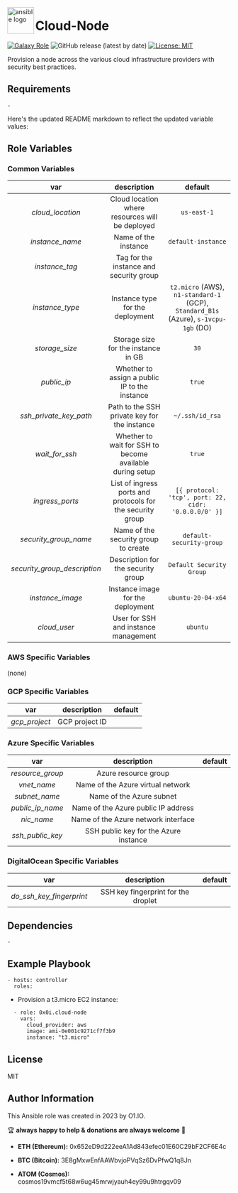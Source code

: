 <!-- @format -->

<p><img src="https://code.benco.io/icon-collection/logos/ansible.svg" alt="ansible logo" title="ansible" align="left" height="60" /></p>

# Cloud-Node
[![Galaxy Role](https://img.shields.io/ansible/role/d/0x0i/cloud-node
)](https://galaxy.ansible.com/ui/standalone/roles/0x0i/cloud-node/)
![GitHub release (latest by date)](https://img.shields.io/github/v/release/0x0I/cloud-node?color=yellow)
[![License: MIT](https://img.shields.io/badge/License-MIT-green.svg)](https://opensource.org/licenses/MIT)

Provision a node across the various cloud infrastructure providers with security best practices.

## Requirements

`-`

Here's the updated README markdown to reflect the updated variable values:

## Role Variables

### Common Variables

|         var         |                        description                         |     default      |
| :-----------------: | :--------------------------------------------------------: | :--------------: |
|   _cloud_location_    |           Cloud location where resources will be deployed    |     `us-east-1`    |
|   _instance_name_    |          Name of the instance                              |     `default-instance` |
|   _instance_tag_     |          Tag for the instance and security group           |        ` `         |
|   _instance_type_   |               Instance type for the deployment             |     `t2.micro` (AWS), `n1-standard-1` (GCP), `Standard_B1s` (Azure), `s-1vcpu-1gb` (DO)     |
|   _storage_size_    |           Storage size for the instance in GB              |       `30`         |
|   _public_ip_       |        Whether to assign a public IP to the instance       |      `true`        |
| _ssh_private_key_path_ |        Path to the SSH private key for the instance     | `~/.ssh/id_rsa`    |
|   _wait_for_ssh_    |     Whether to wait for SSH to become available during setup |     `true`        |
|  _ingress_ports_    | List of ingress ports and protocols for the security group |  `[{ protocol: 'tcp', port: 22, cidr: '0.0.0.0/0' }]` |
|  _security_group_name_    |       Name of the security group to create            | `default-security-group` |
|  _security_group_description_ |  Description for the security group  | `Default Security Group` |
|   _instance_image_  |      Instance image for the deployment                    |     `ubuntu-20-04-x64`    |
|   _cloud_user_      |      User for SSH and instance management                  |     `ubuntu`      |

### AWS Specific Variables

(none)

### GCP Specific Variables

|           var            |              description              |   default    |
| :----------------------: | :-----------------------------------: | :----------: |
|   _gcp_project_          |           GCP project ID             | ` ` |

### Azure Specific Variables

|           var            |              description              |  default  |
| :----------------------: | :-----------------------------------: | :-------: |
|   _resource_group_       |        Azure resource group           | ` ` |
|   _vnet_name_            |    Name of the Azure virtual network  | ` ` |
|   _subnet_name_          |      Name of the Azure subnet         | ` ` |
|   _public_ip_name_       |  Name of the Azure public IP address  | ` ` |
|   _nic_name_             |     Name of the Azure network interface | ` ` |
|   _ssh_public_key_       | SSH public key for the Azure instance | ` `       |

### DigitalOcean Specific Variables

|           var            |              description              |  default  |
| :----------------------: | :-----------------------------------: | :-------: |
|   _do_ssh_key_fingerprint_ | SSH key fingerprint for the droplet | ` `       |



## Dependencies

`-`

## Example Playbook
```
- hosts: controller
  roles:
```

- Provision a t3.micro EC2 instance:
```
  - role: 0x0i.cloud-node
    vars:
      cloud_provider: aws
      image: ami-0e001c9271cf7f3b9
      instance: "t3.micro"
```

## License

MIT

## Author Information

This Ansible role was created in 2023 by O1.IO.

🏆 **always happy to help & donations are always welcome** 💸

- **ETH (Ethereum):** 0x652eD9d222eeA1Ad843efec01E60C29bF2CF6E4c

- **BTC (Bitcoin):** 3E8gMxwEnfAAWbvjoPVqSz6DvPfwQ1q8Jn

- **ATOM (Cosmos):** cosmos19vmcf5t68w6ug45mrwjyauh4ey99u9htrgqv09
